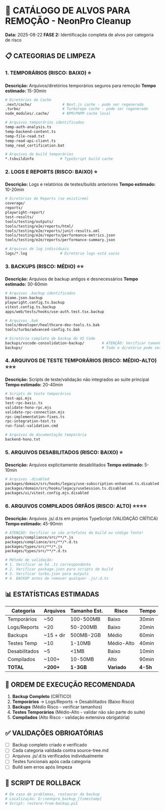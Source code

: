 # 🎯 CATÁLOGO DE ALVOS PARA REMOÇÃO - NeonPro Cleanup

**Data:** 2025-08-22 **FASE 2:** Identificação completa de alvos por categoria de risco

## 📋 CATEGORIAS DE LIMPEZA

### **1. TEMPORÁRIOS (RISCO: BAIXO) ⭐**

**Descrição:** Arquivos/diretórios temporários seguros para remoção **Tempo estimado:** 15-30min

```bash
# Diretórios de Cache
.next/cache/              # Next.js cache - pode ser regenerado
.turbo/                   # Turborepo cache - pode ser regenerado  
node_modules/.cache/      # NPM/PNPM cache local

# Arquivos temporários identificados
temp-auth-analysis.ts
temp-backend-content.ts
temp-file-read.txt
temp-read-api-client.ts
temp_read_certification.bat

# Arquivos de build temporários
*.tsbuildinfo            # TypeScript build cache
```

### **2. LOGS E REPORTS (RISCO: BAIXO) ⭐**

**Descrição:** Logs e relatórios de testes/builds anteriores **Tempo estimado:** 10-20min

```bash
# Diretórios de Reports (se existirem)
coverage/
reports/
playwright-report/
test-results/
tools/testing/outputs/
tools/testing/e2e/reports/html/
tools/testing/e2e/reports/junit-results.xml
tools/testing/e2e/reports/performance-metrics.json
tools/testing/e2e/reports/performance-summary.json

# Arquivos de log individuais
logs/*.log               # Diretório logs está vazio
```

### **3. BACKUPS (RISCO: MÉDIO) ⭐⭐**

**Descrição:** Arquivos de backup antigos e desnecessários **Tempo estimado:** 30-60min

```bash
# Arquivos .backup identificados
biome.json.backup
playwright.config.ts.backup
vitest.config.ts.backup
apps/web/tests/hooks/use-auth.test.tsx.backup

# Arquivos .bak
tools/developer/healthcare-dev-tools.ts.bak
tools/turbo/advanced-config.ts.bak

# Diretório completo de backup do VS Code
backups/vscode-consolidation-backup/        # ATENÇÃO: Verificar tamanho antes!
backups/                                    # Todo o diretório pode ser removido
```

### **4. ARQUIVOS DE TESTE TEMPORÁRIOS (RISCO: MÉDIO-ALTO) ⭐⭐⭐**

**Descrição:** Scripts de teste/validação não integrados ao suite principal **Tempo estimado:**
20-40min

```bash
# Scripts de teste temporários
test-api.mjs
test-rpc-basic.ts
validate-hono-rpc.mjs
validate-rpc-connection.mjs
rpc-implementation-fixes.ts
rpc-integration-test.ts
run-final-validation.cmd

# Arquivos de documentação temporária
backend-hono.txt
```

### **5. ARQUIVOS DESABILITADOS (RISCO: BAIXO) ⭐**

**Descrição:** Arquivos explicitamente desabilitados **Tempo estimado:** 5-10min

```bash
# Arquivos .disabled
packages/domain/src/hooks/legacy/use-subscription-enhanced.ts.disabled
packages/domain/src/hooks/legacy/useSession.ts.disabled
packages/ui/vitest.config.mjs.disabled
```

### **6. ARQUIVOS COMPILADOS ÓRFÃOS (RISCO: ALTO) ⭐⭐⭐⭐**

**Descrição:** Arquivos .js/.d.ts em projetos TypeScript (VALIDAÇÃO CRÍTICA) **Tempo estimado:**
45-90min

```bash
# ATENÇÃO: Verificar se são artefatos de build ou código fonte!
packages/compliance/src/**/*.js
packages/compliance/src/**/*.d.ts
packages/types/src/**/*.js  
packages/types/src/**/*.d.ts

# Método de validação:
# 1. Verificar se há .ts correspondente
# 2. Verificar package.json para scripts de build
# 3. Verificar turbo.json para outputs
# 4. BACKUP antes de remover qualquer .js/.d.ts
```

## 📊 ESTATÍSTICAS ESTIMADAS

| Categoria     | Arquivos  | Tamanho Est. | Risco       | Tempo    |
| ------------- | --------- | ------------ | ----------- | -------- |
| Temporários   | ~50       | 100-500MB    | Baixo       | 30min    |
| Logs/Reports  | ~20       | 50-200MB     | Baixo       | 20min    |
| Backups       | ~15 + dir | 500MB-2GB    | Médio       | 60min    |
| Testes Temp   | ~10       | 1-10MB       | Médio-Alto  | 40min    |
| Desabilitados | ~5        | <1MB         | Baixo       | 10min    |
| Compilados    | ~100+     | 10-50MB      | Alto        | 90min    |
| **TOTAL**     | **~200+** | **1-3GB**    | **Variado** | **4-5h** |

## 🚀 ORDEM DE EXECUÇÃO RECOMENDADA

1. **Backup Completo** (CRÍTICO)
2. **Temporários** → Logs/Reports → Desabilitados (Baixo Risco)
3. **Backups** (Médio Risco - verificar tamanhos)
4. **Testes Temporários** (Médio-Alto - validar não são parte do suite)
5. **Compilados** (Alto Risco - validação extensiva obrigatória)

## ✅ VALIDAÇÕES OBRIGATÓRIAS

- [ ] Backup completo criado e verificado
- [ ] Cada categoria validada contra source-tree.md
- [ ] Arquivos .js/.d.ts verificados individualmente
- [ ] Testes funcionais após cada categoria
- [ ] Build sem erros após limpeza

## 🔄 SCRIPT DE ROLLBACK

```bash
# Em caso de problemas, restaurar do backup
# Localização: D:\neonpro_backup_[timestamp]
# Script: restore-from-backup.ps1
```
